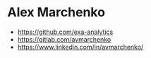 # Alex Marchenko

- https://github.com/exa-analytics
- https://gitlab.com/avmarchenko
- https://www.linkedin.com/in/avmarchenko/
